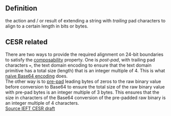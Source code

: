 ## Definition
the action and / or result of extending a string with _trailing_ pad characters to align to a certain length in bits or bytes.

## CESR related
There are two ways to provide the required alignment on 24-bit boundaries to satisfy the [composability](composability) property. One is _post-pad_, with trailing pad characters `=`, the text domain encoding to ensure that the text domain primitive has a total size (length) that is an integer multiple of 4. This is what [naive Base64 encoding](naive-conversion) does.  
The other way is to [pre-pad](pre-pad) leading bytes of zeros to the raw binary value before conversion to Base64 to ensure the total size of the raw binary value with pre-pad bytes is an integer multiple of 3 bytes. This ensures that the size in characters of the Base64 conversion of the pre-padded raw binary is an integer multiple of 4 characters.  
[Source IEFT CESR draft](https://github.com/WebOfTrust/ietf-cesr/blob/main/draft-ssmith-cesr.md#code-characters-and-lead-bytes)
